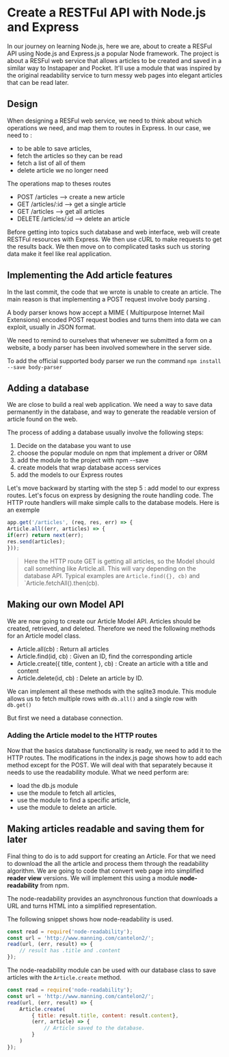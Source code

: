 
# Create a RESTFul API with Node.js and Express

In our journey on learning Node.js, here we are, about to create a RESFul API using Node.js and Express.js a popular Node framework.
The project is about a RESFul web service that allows articles to be created and saved in a similar way to Instapaper and Pocket. It'll use a module that was inspired by the original readability service to turn messy web pages into elegant articles that can be read later.

## Design

When designing a RESFul web service, we need to think about which operations we need, and map them to routes in Express. In our case, we need to :

- to be able to save articles,
- fetch the articles so they can be read
- fetch a list of all of them
- delete article we no longer need

The operations map to theses routes

- POST /articles         --> create a new article
- GET /articles/:id      --> get a single article
- GET /articles          --> get all articles
- DELETE /articles/:id   --> delete an article
  
Before getting into topics such database and web interface, web will create RESTFul resources with Express.
We then use cURL to make requests to get the results back. We then move on to complicated tasks such us storing data make it feel like real application.

## Implementing the Add article features

In the last commit, the code that we wrote is unable to create an article. The main reason is that implementing a POST request involve body parsing .

A body parser knows how accept a MIME ( Multipurpose Internet Mail Extensions) encoded POST request bodies and turns them into data we can exploit, usually in JSON format.

We need to remind to ourselves that whenever we submitted a form on a website, a body parser has been involved somewhere in the server side.

To add the official supported body parser we run the command
`npm install --save body-parser`

## Adding a database

We are close to build a real web application. We need a way to save data permanently in the database,
and way to generate the readable version of article found on the web.

The process of adding a database usually involve the following steps:

1. Decide on the database you want to use
2. choose the popular module on npm that implement a driver or ORM
3. add the module to the project with npm --save
4. create models that wrap database access services
5. add the models to our Express routes

Let's move backward by starting with the step 5 : add model to our express routes.
Let's focus on express by designing the route handling code. The HTTP route handlers will make simple calls to the database models. Here is an exemple

```js
app.get('/articles', (req, res, err) => {
Article.all((err, articles) => {
if(err) return next(err);
res.send(articles);
}));
```

> Here the HTTP route GET is getting all articles, so the Model should call something like Article.all. This will vary depending on the database API. Typical examples are `Article.find({}, cb)` and `Article.fetchAll().then(cb).

## Making our own Model API

We are now going to create our Article Model API. Articles should be created, retrieved, and deleted. Therefore we need the following methods for an Article model class.

- Article.all(cb)  : Return all articles
- Article.find(id, cb) : Given an ID, find the corresponding article
- Article.create({ title, content }, cb) : Create an article with a title and content
- Article.delete(id, cb) : Delete an article by ID.

We can implement all these methods with the sqlite3 module. This module allows us to fetch multiple rows with `db.all()` and a single row with `db.get()`

But first we need a database connection.

### Adding the Article model to the HTTP routes

Now that the basics database functionality is ready, we need to add it to the HTTP routes. The modifications in the index.js page shows how to add each method except for the  POST. We will deal with that separately because it needs to use the readability module. What we need perform are:

- load the db.js module
- use the module to fetch all articles,
- use the module to find a specific article,
- use the module to delete an article.

## Making articles readable and saving them for later

Final thing to do is to add support for creating an Article. For that we need to download the all the article and process them through the readability algorithm. We are going to code that convert web page into simplified **reader view** versions. We will implement this using a module **node-readability** from npm.

The node-readability provides an asynchronous function that downloads a URL and turns HTML into a simplified representation.

The following snippet shows how node-readability is used.

```js
const read = require('node-readability');
const url = 'http://www.manning.com/cantelon2/';
read(url, (err, result) => {
    // result has .title and .content
});
```

The node-readability module can be used with our database class to save articles with the `Article.create` method.

```js
const read = require('node-readability');
const url = 'http://www.manning.com/cantelon2/';
read(url, (err, result) => {
    Article.create(
        { title: result.title, content: result.content},
        (err, article) => {
            // Article saved to the database.
        }
    )
});
```
